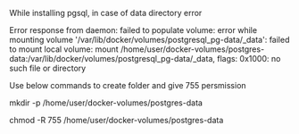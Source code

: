 While installing pgsql, in case of data directory error 

Error response from daemon: failed to populate volume: error while mounting volume '/var/lib/docker/volumes/postgresql_pg-data/_data': failed to mount local volume: mount /home/user/docker-volumes/postgres-data:/var/lib/docker/volumes/postgresql_pg-data/_data, flags: 0x1000: no such file or directory

Use below commands to create folder and give 755 persmission

mkdir -p /home/user/docker-volumes/postgres-data

chmod -R 755 /home/user/docker-volumes/postgres-data